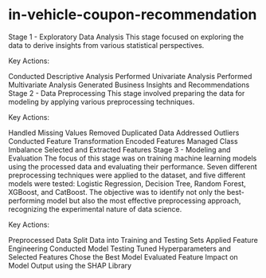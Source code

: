 # in-vehicle-coupon-recommendation
Stage 1 - Exploratory Data Analysis
This stage focused on exploring the data to derive insights from various statistical perspectives.

Key Actions:

Conducted Descriptive Analysis
Performed Univariate Analysis
Performed Multivariate Analysis
Generated Business Insights and Recommendations
Stage 2 - Data Preprocessing
This stage involved preparing the data for modeling by applying various preprocessing techniques.

Key Actions:

Handled Missing Values
Removed Duplicated Data
Addressed Outliers
Conducted Feature Transformation
Encoded Features
Managed Class Imbalance
Selected and Extracted Features
Stage 3 - Modeling and Evaluation
The focus of this stage was on training machine learning models using the processed data and evaluating their performance. Seven different preprocessing techniques were applied to the dataset, and five different models were tested: Logistic Regression, Decision Tree, Random Forest, XGBoost, and CatBoost. The objective was to identify not only the best-performing model but also the most effective preprocessing approach, recognizing the experimental nature of data science.

Key Actions:

Preprocessed Data
Split Data into Training and Testing Sets
Applied Feature Engineering
Conducted Model Testing
Tuned Hyperparameters and Selected Features
Chose the Best Model
Evaluated Feature Impact on Model Output using the SHAP Library
